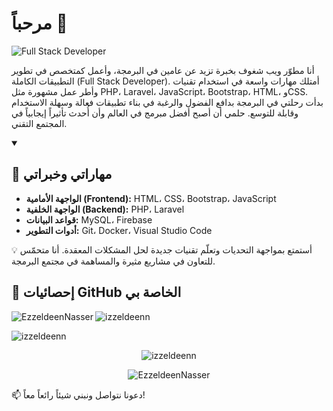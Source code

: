 # مرحباً 👋

![Full Stack Developer](./.gif)

أنا مطوّر ويب شغوف بخبرة تزيد عن عامين في البرمجة، وأعمل كمتخصص في تطوير التطبيقات الكاملة (Full Stack Developer). أمتلك مهارات واسعة في استخدام تقنيات وأطر عمل مشهورة مثل PHP، Laravel، JavaScript، Bootstrap، HTML، وCSS. بدأت رحلتي في البرمجة بدافع الفضول والرغبة في بناء تطبيقات فعالة وسهلة الاستخدام وقابلة للتوسع. حلمي أن أصبح أفضل مبرمج في العالم وأن أُحدث تأثيراً إيجابياً في المجتمع التقني.  

<details open>
  <summary><h2>🌟 مهاراتي وخبراتي</h2></summary>
  
  - **الواجهة الأمامية (Frontend):** HTML، CSS، Bootstrap، JavaScript  
  - **الواجهة الخلفية (Backend):** PHP، Laravel  
  - **قواعد البيانات:** MySQL، Firebase  
  - **أدوات التطوير:** Git، Docker، Visual Studio Code  

💡 أستمتع بمواجهة التحديات وتعلّم تقنيات جديدة لحل المشكلات المعقدة. أنا متحمّس للتعاون في مشاريع مثيرة والمساهمة في مجتمع البرمجة.
</details>

<h2>🔭 إحصائيات GitHub الخاصة بي</h2>
<p>
  <img align="left" src="https://github-readme-stats.vercel.app/api/top-langs?username=izzeldeenn&show_icons=true&locale=ar&layout=compact" alt="EzzeldeenNasser" />
</p>
<p>
  <img align="center" src="https://github-readme-stats.vercel.app/api?username=izzeldeenn&show_icons=true&locale=ar" alt="izzeldeenn" />
</p>

<p align="left">
  <img src="https://github-profile-trophy.vercel.app/?username=izzeldeenn" alt="izzeldeenn" />
</p>

<p align="center">
  <img src="https://github-readme-streak-stats.herokuapp.com/?user=izzeldeenn" alt="izzeldeenn">
</p>

<p align="center">
  <img src="https://github-readme-activity-graph.vercel.app/graph/?username=izzeldeenn&bg_color=RRGGBBAA&title_color=00abf0&color=00abf0&line=00abf0&point=DEDEDE&hide_border=true&custom_title=مخطط%20المساهمات" alt="EzzeldeenNasser"/>
</p>

<p>
  📫 دعونا نتواصل ونبني شيئاً رائعاً معاً!
</p>
